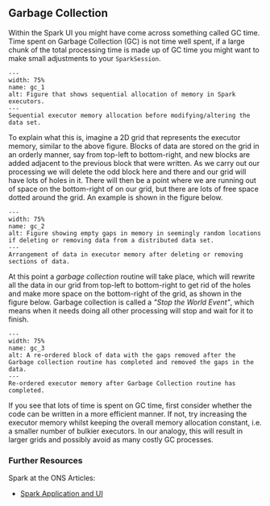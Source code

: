## Garbage Collection

Within the Spark UI you might have come across something called GC time. Time spent on Garbage Collection (GC) is not time well spent, if a large chunk of the total processing time is made up of GC time you might want to make small adjustments to your `SparkSession`.

```{figure} /images/gc_fig1.PNG
---
width: 75%
name: gc_1 
alt: Figure that shows sequential allocation of memory in Spark executors.
---
Sequential executor memory allocation before modifying/altering the data set.
```

To explain what this is, imagine a 2D grid that represents the executor memory, similar to the above figure. Blocks of data are stored on the grid in an orderly manner, say from top-left to bottom-right, and new blocks are added adjacent to the previous block that were written. As we carry out our processing we will delete the odd block here and there and our grid will have lots of holes in it. There will then be a point where we are running out of space on the bottom-right of on our grid, but there are lots of free space dotted around the grid. An example is shown in the figure below. 

```{figure} /images/gc_fig2.PNG
---
width: 75% 
name: gc_2
alt: Figure showing empty gaps in memory in seemingly random locations if deleting or removing data from a distributed data set.
---
Arrangement of data in executor memory after deleting or removing sections of data.
```


At this point a *garbage collection* routine will take place, which will rewrite all the data in our grid from top-left to bottom-right to get rid of the holes and make more space on the bottom-right of the grid, as shown in the figure below. Garbage collection is called a *"Stop the World Event"*, which means when it needs doing all other processing will stop and wait for it to finish.


```{figure} /images/gc_fig3.PNG
---
width: 75% 
name: gc_3
alt: A re-ordered block of data with the gaps removed after the Garbage collection routine has completed and removed the gaps in the data.
---
Re-ordered executor memory after Garbage Collection routine has completed. 
```

If you see that lots of time is spent on GC time, first consider whether the code can be written in a more efficient manner. If not, try increasing the executor memory whilst keeping the overall memory allocation constant, i.e. a smaller number of bulkier executors. In our analogy, this will result in larger grids and possibly avoid as many costly GC processes.

### Further Resources

Spark at the ONS Articles:
- [Spark Application and UI](../spark-concepts/spark-application-and-ui)